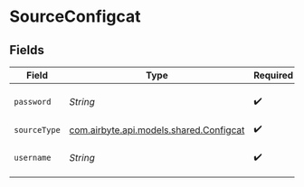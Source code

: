 # SourceConfigcat


## Fields

| Field                                                                                                | Type                                                                                                 | Required                                                                                             | Description                                                                                          |
| ---------------------------------------------------------------------------------------------------- | ---------------------------------------------------------------------------------------------------- | ---------------------------------------------------------------------------------------------------- | ---------------------------------------------------------------------------------------------------- |
| `password`                                                                                           | *String*                                                                                             | :heavy_check_mark:                                                                                   | Basic auth password. See <a href="https://api.configcat.com/docs/#section/Authentication">here</a>.  |
| `sourceType`                                                                                         | [com.airbyte.api.models.shared.Configcat](../../models/shared/Configcat.md)                          | :heavy_check_mark:                                                                                   | N/A                                                                                                  |
| `username`                                                                                           | *String*                                                                                             | :heavy_check_mark:                                                                                   | Basic auth user name. See <a href="https://api.configcat.com/docs/#section/Authentication">here</a>. |